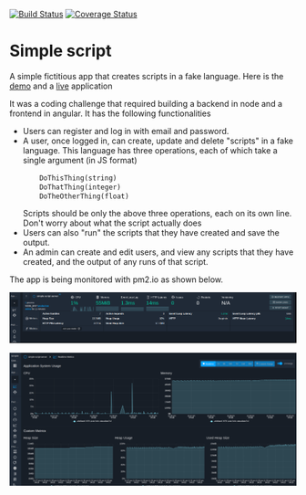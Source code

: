 [![Build Status](https://travis-ci.org/collinewait/simple-script.svg?branch=dev)](https://travis-ci.org/collinewait/simple-script) [![Coverage Status](https://coveralls.io/repos/github/collinewait/simple-script/badge.svg?branch=dev)](https://coveralls.io/github/collinewait/simple-script?branch=dev)

# Simple script

A simple fictitious app that creates scripts in a fake language.
Here is the [demo](https://drive.google.com/file/d/10LUDDOuGjh4KeUAI_eN3jQSbX8FLT_xx/view?usp=sharing) and a  [live](https://pensive-swartz-30859c.netlify.com) application


It was a coding challenge that required building a backend in node and a frontend in angular.
It has the following functionalities

- Users can register and log in with email and password.
- A user, once logged in, can create, update and delete "scripts" in a fake language.
  This language has three operations, each of which take a single argument (in JS format)
    ``` 
        DoThisThing(string)
        DoThatThing(integer)
        DoTheOtherThing(float)
    ```
    Scripts should be only the above three operations, each on its own line. Don't worry about what the script actually does
- Users can also "run" the scripts that they have created and save the output. 
- An admin can create and edit users, and view any scripts that they have created, and the output of any runs of that script.

The app is being monitored with pm2.io as shown below.


![Overview of resources](.imgs/monit.png)

![Realtime view of resources usage](.imgs/monit1.png)